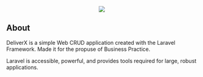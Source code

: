 <p align="center"><img src="https://lh3.googleusercontent.com/q9_4pmt5XfR_f3CKdj4LDanbdw2TG0TMTLbgCyD8TE8LehDw2DxRzbYY2wlD87iuGYhoKeuknAXp-5JPKWJsOtMFAqR3yOfozTX__3IUr7q1XS9KLoLBjlpKlUfdP2zRyOohXgFAjFcz3HTxOW6qH0akT3PU-2z4iOXTlUMTq7MqQM6cvVGrAsNoei2vVdx9QvwX5_LuJpAsnnhQ33mP-v5Y6HKtbcyE6uprVKfRxMa-5jqtDE_uzHbO5huoVKLTMAnsGOWb3ZJsJnyMMZTabKTzM3kfpR7uYAfcTyjmMmDGJzzx8aONDERfi-8bACiz_sMXplvFlnM3d-Ctk1zY63Re95jBlDqcMySspChmlLN7xKYx7LkXcxnN1PYUslwv2vCbGwwq-jfrBw2XIzsGhwEuHGpO23UOckrNhTmRmLe-w4FTkAgACUXhX3JhYpyhT1dh1W9IOSJclPbuctANhq17W5PCsrTGTx5QjDoTltYkd8RpHYF-pDdcWXxYgYN43FiVeuetSxa2Q0VBtG-tsIOb6ujkXYjBybaVj5sJ_BxzOK9XxsLxSIvVqMgeNeVHTfiHHOutiwhSuzzhIdFBXlZk0CoM6c5Cshxz3TBsuuZ-XaQaTMjX1QRd3iojjWCsFzAqp5vBD5UrO7MLkmy2P3Z8eqP7oOj5xmZ8R58GYbDrOrUokI7srjW8TzMoOw=w1920-h937-ft"></p>

## About

DeliverX is a simple Web CRUD application created with the Laravel Framework. Made it for the propuse of Business Practice.

Laravel is accessible, powerful, and provides tools required for large, robust applications.
